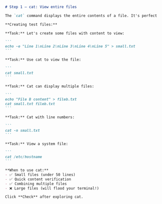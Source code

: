 ````markdown
# Step 1 — cat: View entire files

The `cat` command displays the entire contents of a file. It's perfect for small files!

**Creating test files:**

**Task:** Let's create some files with content to view:

```
echo -e "Line 1\nLine 2\nLine 3\nLine 4\nLine 5" > small.txt
```

**Task:** Use cat to view the file:

```
cat small.txt
```

**Task:** Cat can display multiple files:

```
echo "File B content" > fileb.txt
cat small.txt fileb.txt
```

**Task:** Cat with line numbers:

```
cat -n small.txt
```

**Task:** View a system file:

```
cat /etc/hostname
```

**When to use cat:**
- ✅ Small files (under 50 lines)
- ✅ Quick content verification
- ✅ Combining multiple files
- ❌ Large files (will flood your terminal!)

Click **Check** after exploring cat.
````